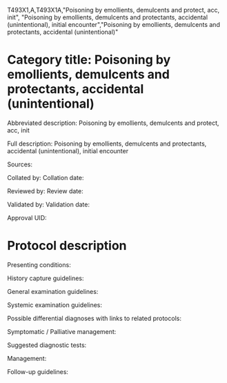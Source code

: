 T493X1,A,T493X1A,"Poisoning by emollients, demulcents and protect, acc, init", "Poisoning by emollients, demulcents and protectants, accidental (unintentional), initial encounter","Poisoning by emollients, demulcents and protectants, accidental (unintentional)"
# Category title: Poisoning by emollients, demulcents and protectants, accidental (unintentional)

Abbreviated description: Poisoning by emollients, demulcents and protect, acc, init

Full description: Poisoning by emollients, demulcents and protectants, accidental (unintentional), initial encounter

Sources:

Collated by:
Collation date:

Reviewed by:
Review date:

Validated by:
Validation date:

Approval UID:

# Protocol description

Presenting conditions:

History capture guidelines:

General examination guidelines:

Systemic examination guidelines:

Possible differential diagnoses with links to related protocols:

Symptomatic / Palliative management:

Suggested diagnostic tests:

Management:

Follow-up guidelines:

